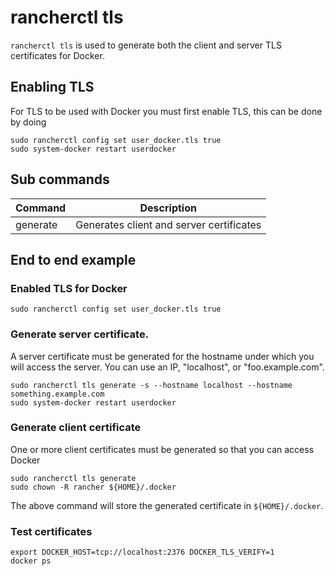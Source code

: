 # rancherctl tls

`rancherctl tls` is used to generate both the client and server TLS certificates
for Docker.

## Enabling TLS

For TLS to be used with Docker you must first enable TLS, this can be done by doing

    sudo rancherctl config set user_docker.tls true
    sudo system-docker restart userdocker


## Sub commands

| Command  | Description                              |
|----------|------------------------------------------|
| generate | Generates client and server certificates |

## End to end example

### Enabled TLS for Docker

    sudo rancherctl config set user_docker.tls true

### Generate server certificate.

A server certificate must be generated for the hostname under which
you will access the server.  You can use an IP, "localhost", or "foo.example.com".

    sudo rancherctl tls generate -s --hostname localhost --hostname something.example.com
    sudo system-docker restart userdocker

### Generate client certificate

One or more client certificates must be generated so that you can access Docker

    sudo rancherctl tls generate
    sudo chown -R rancher ${HOME}/.docker

The above command will store the generated certificate in `${HOME}/.docker`.

### Test certificates

    export DOCKER_HOST=tcp://localhost:2376 DOCKER_TLS_VERIFY=1
    docker ps
